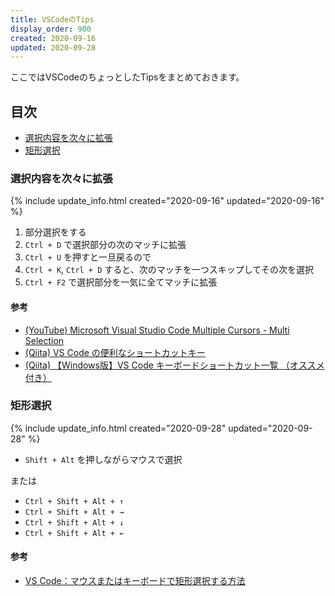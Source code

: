 ```yaml
---
title: VSCodeのTips
display_order: 900
created: 2020-09-16
updated: 2020-09-28
---
```

ここではVSCodeのちょっとしたTipsをまとめておきます。

## <a name="index">目次</a>

- [選択内容を次々に拡張](#selection-next-match)
- [矩形選択](#rectangular-selection)

### <a name="selection-next-match">選択内容を次々に拡張</a>
{% include update_info.html created="2020-09-16" updated="2020-09-16" %}

1. 部分選択をする
1. `Ctrl + D` で選択部分の次のマッチに拡張
1. `Ctrl + U` を押すと一旦戻るので
1. `Ctrl + K`, `Ctrl + D` すると、次のマッチを一つスキップしてその次を選択
1. `Ctrl + F2` で選択部分を一気に全てマッチに拡張

#### <a name="selection-next-match-reference">参考</a>

- [(YouTube) Microsoft Visual Studio Code Multiple Cursors - Multi Selection](https://www.youtube.com/watch?v=VKamRYAytBM)
- [(Qiita) VS Code の便利なショートカットキー](https://qiita.com/12345/items/64f4372fbca041e949d0)
- [(Qiita) 【Windows版】VS Code キーボードショートカット一覧 （オススメ付き）](https://qiita.com/TakahiRoyte/items/cdab6fca64da386a690b)


### <a name="rectangular-selection">矩形選択</a>
{% include update_info.html created="2020-09-28" updated="2020-09-28" %}

- `Shift + Alt` を押しながらマウスで選択

または

- `Ctrl + Shift + Alt + ↑`
- `Ctrl + Shift + Alt + →`
- `Ctrl + Shift + Alt + ↓`
- `Ctrl + Shift + Alt + ←`

#### <a name="rectangular-selection-reference">参考</a>

- [VS Code：マウスまたはキーボードで矩形選択する方法](https://motamemo.com/vscode/vscode-tips/rectangle-selection/)
